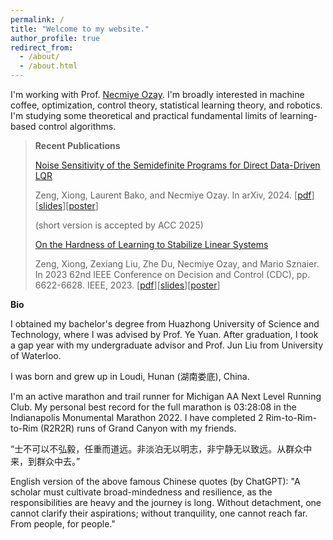 ```yaml
---
permalink: /
title: "Welcome to my website."
author_profile: true
redirect_from: 
  - /about/
  - /about.html
---
```


I'm working with Prof. <a href="https://web.eecs.umich.edu/~necmiye/" target="_blank">Necmiye Ozay</a>. I'm broadly interested in machine coffee, optimization, control theory, statistical learning theory, and robotics. I'm studying some theoretical and practical fundamental limits of learning-based control algorithms.  


> **Recent Publications**
> 
> [Noise Sensitivity of the Semidefinite Programs for Direct Data-Driven LQR](https://arxiv.org/abs/2412.19705)
> 
> Zeng, Xiong, Laurent Bako, and Necmiye Ozay. In arXiv, 2024. [<a href="https://github.com/zengxiong111/zengxiong.github.io/blob/master/files/Noise%20Sensitivity%20of%20the%20Semidefinite%20Programs%20for%20Direct%20Data-Driven%20LQR.pdf" target="_blank">pdf</a>][<a href="https://github.com/zengxiong111/zengxiong.github.io/blob/master/files/slides_Noise%20Sensitivity%20of%20DDD%20LQR%20by%20Semidefinite%20Programming.pdf" target="_blank">slides</a>][<a href="https://github.com/zengxiong111/zengxiong.github.io/blob/master/files/Poster_Noise%20Sensitivity%20of%20DDD%20LQR%20by%20Semidefinite%20Programming.pdf" target="_blank">poster</a>]
> 
> (short version is accepted by ACC 2025)
> 
> [On the Hardness of Learning to Stabilize Linear Systems](https://arxiv.org/abs/2311.11151)
> 
> Zeng, Xiong, Zexiang Liu, Zhe Du, Necmiye Ozay, and Mario Sznaier. In 2023 62nd IEEE Conference on Decision and Control (CDC), pp. 6622-6628. IEEE, 2023. [<a href="https://github.com/zengxiong111/zengxiong.github.io/blob/master/files/hard_learn_to_stabilize.pdf" target="_blank">pdf</a>][<a href="https://github.com/zengxiong111/zengxiong.github.io/blob/master/files/hard_learn_stabilize_present.pdf" target="_blank">slides</a>][<a href="https://github.com/zengxiong111/zengxiong.github.io/blob/master/files/On%20The%20Hardness%20of%20Learning%20to%20Stabilize%20Linear%20Systems_Poster.pdf" target="_blank">poster</a>]

**Bio**

I obtained my bachelor's degree from Huazhong University of Science and Technology, where I was advised by Prof. Ye Yuan. After graduation, I took a gap year with my undergraduate advisor and Prof. Jun Liu from University of Waterloo.

I was born and grew up in Loudi, Hunan (湖南娄底), China.

I'm an active marathon and trail runner for Michigan AA Next Level Running Club. My personal best record for the full marathon is 03:28:08 in the Indianapolis Monumental Marathon 2022. I have completed 2 Rim-to-Rim-to-Rim (R2R2R) runs of Grand Canyon with my friends.

“士不可以不弘毅，任重而道远。非淡泊无以明志，非宁静无以致远。从群众中来，到群众中去。”

English version of the above famous Chinese quotes (by ChatGPT): "A scholar must cultivate broad-mindedness and resilience, as the responsibilities are heavy and the journey is long. Without detachment, one cannot clarify their aspirations; without tranquility, one cannot reach far. From people, for people."
